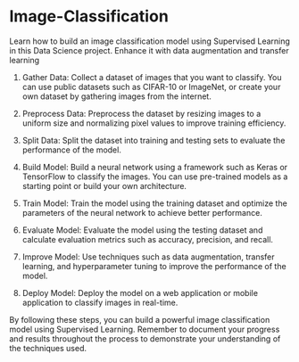 # Image-Classification
Learn how to build an image classification model using Supervised Learning in this Data Science project. Enhance it with data augmentation and transfer learning

1. Gather Data: Collect a dataset of images that you want to classify. You can use public datasets such as CIFAR-10 or ImageNet, or create your own dataset by gathering images from the internet.

2. Preprocess Data: Preprocess the dataset by resizing images to a uniform size and normalizing pixel values to improve training efficiency.

3. Split Data: Split the dataset into training and testing sets to evaluate the performance of the model.

4. Build Model: Build a neural network using a framework such as Keras or TensorFlow to classify the images. You can use pre-trained models as a starting point or build your own architecture.

5. Train Model: Train the model using the training dataset and optimize the parameters of the neural network to achieve better performance.

6. Evaluate Model: Evaluate the model using the testing dataset and calculate evaluation metrics such as accuracy, precision, and recall.

7. Improve Model: Use techniques such as data augmentation, transfer learning, and hyperparameter tuning to improve the performance of the model.

8. Deploy Model: Deploy the model on a web application or mobile application to classify images in real-time.

By following these steps, you can build a powerful image classification model using Supervised Learning. Remember to document your progress and results throughout the process to demonstrate your understanding of the techniques used.
